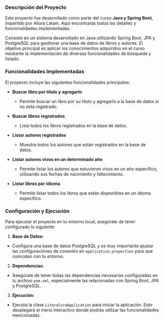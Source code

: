 ### Descripción del Proyecto

Este proyecto fue desarrollado como parte del curso **Java y Spring Boot**, impartido por Allura Latam. Aquí encontrarás todos los detalles y funcionalidades implementadas.

Consiste en un sistema desarrollado en Java utilizando Spring Boot, JPA y PostgreSQL para gestionar una base de datos de libros y autores. El objetivo principal es aplicar los conocimientos adquiridos en el curso mediante la implementación de diversas funcionalidades de búsqueda y listado.

### Funcionalidades Implementadas

El proyecto incluye las siguientes funcionalidades principales:

- **Buscar libro por título y agregarlo**
  - Permite buscar un libro por su título y agregarlo a la base de datos si no está registrado.

- **Buscar libros registrados**
  - Lista todos los libros registrados en la base de datos.

- **Listar autores registrados**
  - Muestra todos los autores que están registrados en la base de datos.

- **Listar autores vivos en un determinado año**
  - Permite listar los autores que estuvieron vivos en un año específico, utilizando sus fechas de nacimiento y fallecimiento.

- **Listar libros por idioma**
  - Permite listar todos los libros que están disponibles en un idioma específico.

### Configuración y Ejecución

Para ejecutar el proyecto en tu entorno local, asegúrate de tener configurado lo siguiente:

1. **Base de Datos:**
  - Configura una base de datos PostgreSQL y es muy importante ajustar las configuraciones de conexión en `application.properties` para que coincidan con tu entorno.

2. **Dependencias:**
  - Asegúrate de tener todas las dependencias necesarias configuradas en tu archivo `pom.xml`, especialmente las relacionadas con Spring Boot, JPA y PostgreSQL.

3. **Ejecución:**
  - Ejecuta la clase `LiteraluraApplication` para iniciar la aplicación. Esto desplegará el menú interactivo donde podrás utilizar las funcionalidades mencionadas.
